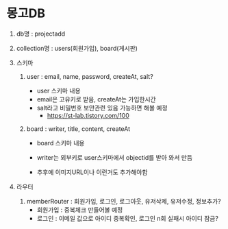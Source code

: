# 몽고DB 
1. db명 : projectadd

2. collection명 : users(회원가입), board(게시판)

3. 스키마
    1) user : email, name, password, createAt, salt?
        - user 스키마 내용
        - email은 고유키로 받음, createAt는 가입한시간
        - salt라고 비밀번호 보안관련 있음 가능하면 해볼 예정
            - https://st-lab.tistory.com/100

    2) board : writer, title, content, createAt
        - board 스키마 내용
        - writer는 외부키로 user스키마에서 objectid를 받아 와서 만듬

        - 추후에 이미지URL이나 이런거도 추가해야함

4. 라우터
    1) memberRouter : 회원가입, 로그인, 로그아웃, 유저삭제, 유저수정, 정보추가?
        - 회원가입 : 중복체크 만들어볼 예정
        - 로그인 : 이메일 값으로 아이디 중복확인, 로그인 n회 실패시 아이디 잠금?
